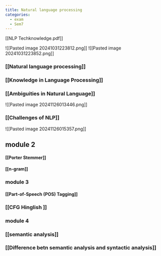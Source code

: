 ```yaml
---
title: Natural language processing
categories:
  - exam
  - Sem7
---
```

[[NLP Techknowledge.pdf]]

![[Pasted image 20241031223812.png]]
![[Pasted image 20241031223852.png]]


### [[Natural language processing]]

### [[Knowledge in Language Processing]]

### [[Ambiguities in Natural Language]]

![[Pasted image 20241126013446.png]]

### [[Challenges of NLP]]


![[Pasted image 20241126015357.png]]


## module 2

#### [[Porter Stemmer]]

#### [[n-gram]]

### module 3

#### [[Part-of-Speech (POS) Tagging]]

### [[CFG Hinglish ]]

### module 4

### [[semantic analysis]]

### [[Difference betn semantic  analysis and syntactic analysis]]